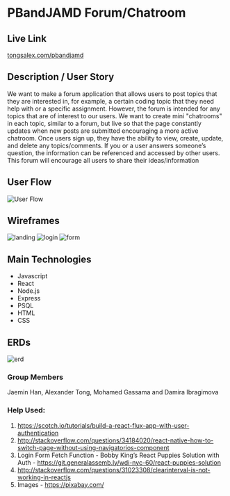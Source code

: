 # PBandJAMD Forum/Chatroom
## Live Link
[tongsalex.com/pbandjamd](http://tongsalex.com/pbandjamd)

## Description / User Story
We want to make a forum application that allows users to post topics that they are interested in, for example, a certain coding topic that they need help with or a specific assignment. However, the forum is intended for any topics that are of interest to our users. We want to create mini "chatrooms" in each topic, similar to a forum, but live so that the page constantly updates when new posts are submitted encouraging a more active chatroom. Once users sign up, they have the ability to view, create, update, and delete any topics/comments. If you or a user answers someone’s question, the information can be referenced and accessed by other users. This forum will encourage all users to share their ideas/information

## User Flow
![User Flow](./media/final-slide.png)

## Wireframes
![landing](./media/landing.png)
![login](./media/login.png)
![form](./media/form.png)


## Main Technologies
- Javascript
- React
- Node.js
- Express
- PSQL
- HTML
- CSS

## ERDs
![erd](./media/erd.png)

### Group Members
Jaemin Han, Alexander Tong, Mohamed Gassama and Damira Ibragimova

### Help Used:
1. https://scotch.io/tutorials/build-a-react-flux-app-with-user-authentication
2. http://stackoverflow.com/questions/34184020/react-native-how-to-switch-page-without-using-navigatorios-component
3. Login Form Fetch Function - Bobby King’s React Puppies Solution with Auth - https://git.generalassemb.ly/wdi-nyc-60/react-puppies-solution
4. http://stackoverflow.com/questions/31023308/clearinterval-is-not-working-in-reactjs
5. Images - https://pixabay.com/
